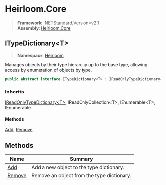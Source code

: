 # Heirloom.Core

> **Framework**: .NETStandard,Version=v2.1  
> **Assembly**: [Heirloom.Core][0]  

## ITypeDictionary\<T>

> **Namespace**: [Heirloom][0]  

Manages objects by their type hierarchy up to the base type, allowing access by enumeration of objects by type.

```cs
public abstract interface ITypeDictionary<T> : IReadOnlyTypeDictionary<T>, IReadOnlyCollection<T>, IEnumerable<T>, IEnumerable
```

### Inherits

[IReadOnlyTypeDictionary\<T>][1], IReadOnlyCollection\<T>, IEnumerable\<T>, IEnumerable

#### Methods

[Add][2], [Remove][3]

## Methods

| Name        | Summary                                    |
|-------------|--------------------------------------------|
| [Add][2]    | Add a new object to the type dictionary.   |
| [Remove][3] | Remove an object from the type dictionary. |

[0]: ../../Heirloom.Core.md
[1]: IReadOnlyTypeDictionary[T].md
[2]: ITypeDictionary[T]/Add.md
[3]: ITypeDictionary[T]/Remove.md
